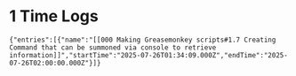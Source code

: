 
# 1 Time Logs

```simple-time-tracker
{"entries":[{"name":"[[000 Making Greasemonkey scripts#1.7 Creating Command that can be summoned via console to retrieve information]]","startTime":"2025-07-26T01:34:09.000Z","endTime":"2025-07-26T02:00:00.000Z"}]}
```
